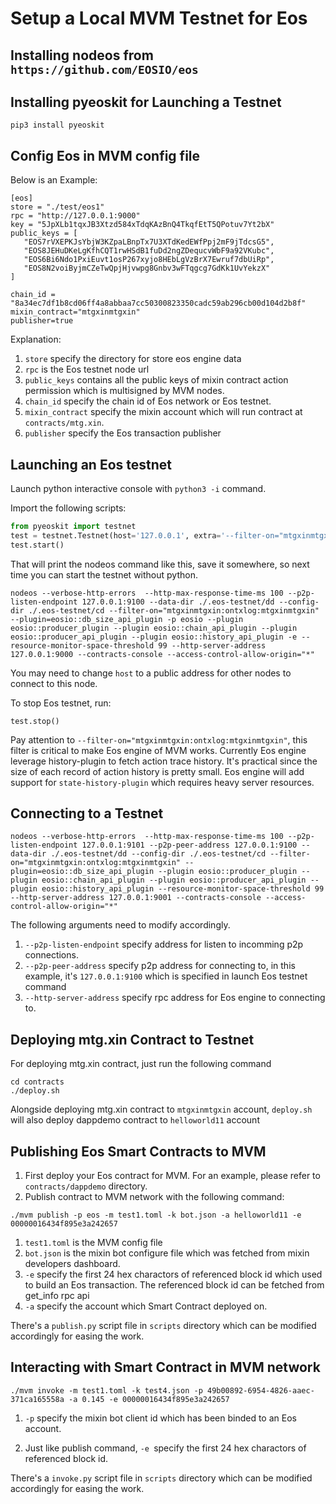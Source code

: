 # Setup a Local MVM Testnet for Eos

## Installing nodeos from `https://github.com/EOSIO/eos`

## Installing pyeoskit for Launching a Testnet

```
pip3 install pyeoskit
```

## Config Eos in MVM config file

Below is an Example:

```
[eos]
store = "./test/eos1"
rpc = "http://127.0.0.1:9000"
key = "5JpXLb1tqxJB3Xtzd584xTdqKAzBnQ4TkqfEtT5QPotuv7Yt2bX"
public_keys = [
   "EOS7rVXEPKJsYbjW3KZpaLBnpTx7U3XTdKedEWfPpj2mF9jTdcsG5",
   "EOS8JEHuDKeLgKfhCQT1rwHSdB1fuDd2ngZDequcvWbF9a92VKubc",
   "EOS6Bi6Ndo1PxiEuvt1osP267xyjo8HEbLgVzBrX7Ewruf7dbUiRp",
   "EOS8N2voiByjmCZeTwQpjHjvwpg8Gnbv3wFTqgcg7GdKk1UvYekzX"
]

chain_id = "8a34ec7df1b8cd06ff4a8abbaa7cc50300823350cadc59ab296cb00d104d2b8f"
mixin_contract="mtgxinmtgxin"
publisher=true
```

Explanation:

1. `store` specify the directory for store eos engine data
2. `rpc` is the Eos testnet node url
3. `public_keys` contains all the public keys of mixin contract action permission which is multisigned by MVM nodes.
4. `chain_id` specify the chain id of Eos network or Eos testnet.
5. `mixin_contract` specify the mixin account which will run contract at `contracts/mtg.xin`.
5. `publisher` specify the Eos transaction publisher


## Launching an Eos testnet

Launch python interactive console with `python3 -i` command.

Import the following scripts:
```python
from pyeoskit import testnet
test = testnet.Testnet(host='127.0.0.1', extra='--filter-on="mtgxinmtgxin:ontxlog:mtgxinmtgxin" --plugin=eosio::db_size_api_plugin', show_log=False)
test.start()
```

That will print the nodeos command like this, save it somewhere, so next time you can start the testnet without python. 

```
nodeos --verbose-http-errors  --http-max-response-time-ms 100 --p2p-listen-endpoint 127.0.0.1:9100 --data-dir ./.eos-testnet/dd --config-dir ./.eos-testnet/cd --filter-on="mtgxinmtgxin:ontxlog:mtgxinmtgxin" --plugin=eosio::db_size_api_plugin -p eosio --plugin eosio::producer_plugin --plugin eosio::chain_api_plugin --plugin eosio::producer_api_plugin --plugin eosio::history_api_plugin -e --resource-monitor-space-threshold 99 --http-server-address 127.0.0.1:9000 --contracts-console --access-control-allow-origin="*"
```

You may need to change `host` to a public address for other nodes to connect to this node.

To stop Eos testnet, run:
```
test.stop()
```

Pay attention to `--filter-on="mtgxinmtgxin:ontxlog:mtgxinmtgxin"`, this filter is  critical to make Eos engine of MVM works. Currently Eos engine leverage history-plugin to fetch action trace history. It's practical since the size of each record of action history is pretty small. Eos engine will add support for `state-history-plugin` which requires heavy server resources.


## Connecting to a Testnet
```
nodeos --verbose-http-errors  --http-max-response-time-ms 100 --p2p-listen-endpoint 127.0.0.1:9101 --p2p-peer-address 127.0.0.1:9100 --data-dir ./.eos-testnet/dd --config-dir ./.eos-testnet/cd --filter-on="mtgxinmtgxin:ontxlog:mtgxinmtgxin" --plugin=eosio::db_size_api_plugin --plugin eosio::producer_plugin --plugin eosio::chain_api_plugin --plugin eosio::producer_api_plugin --plugin eosio::history_api_plugin --resource-monitor-space-threshold 99 --http-server-address 127.0.0.1:9001 --contracts-console --access-control-allow-origin="*"
```

The following arguments need to modify accordingly.
1. `--p2p-listen-endpoint` specify address for listen to incomming p2p connections. 
2. `--p2p-peer-address` specify p2p address for connecting to, in this example, it's `127.0.0.1:9100` which is specified in launch Eos testnet command
3. `--http-server-address` specify rpc address for Eos engine to connecting to.


## Deploying mtg.xin Contract to Testnet

For deploying mtg.xin contract, just run the following command

```
cd contracts
./deploy.sh
``` 

Alongside deploying mtg.xin contract to `mtgxinmtgxin` account, `deploy.sh` will also deploy dappdemo contract to `helloworld11` account

## Publishing Eos Smart Contracts to MVM
1. First deploy your Eos contract for MVM. For an example, please refer to `contracts/dappdemo` directory.
2. Publish contract to MVM network with the following command:

```
./mvm publish -p eos -m test1.toml -k bot.json -a helloworld11 -e 00000016434f895e3a242657
```

1. `test1.toml` is the MVM config file
2. `bot.json` is the mixin bot configure file which was fetched from mixin developers dashboard.
3. `-e` specify the first 24 hex charactors of referenced block id which used to build an Eos transaction. The referenced block id can be fetched from get_info rpc api
4. `-a` specify the account which Smart Contract deployed on.

There's a `publish.py` script file in `scripts` directory which can be modified accordingly for easing the work.

## Interacting with Smart Contract in MVM network

```
./mvm invoke -m test1.toml -k test4.json -p 49b00892-6954-4826-aaec-371ca165558a -a 0.145 -e 00000016434f895e3a242657
```

1. `-p` specify the mixin bot client id which has been binded to an Eos account.

2. Just like publish command, `-e `specify the first 24 hex charactors of referenced block id.

There's a `invoke.py` script file in `scripts` directory which can be modified accordingly for easing the work.

